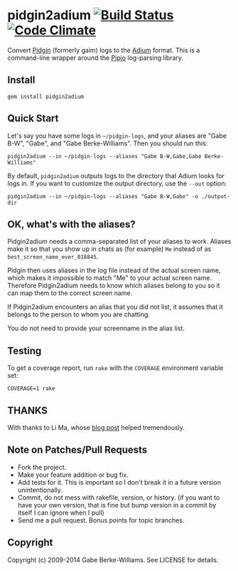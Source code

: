 # pidgin2adium [![Build Status](https://secure.travis-ci.org/gabebw/pidgin2adium.png)](http://travis-ci.org/gabebw/pidgin2adium) [![Code Climate](https://codeclimate.com/github/gabebw/pidgin2adium.png)](https://codeclimate.com/github/gabebw/pidgin2adium)

Convert [Pidgin](http://pidgin.im/) (formerly gaim) logs to the
[Adium](http://adium.im/) format. This is a command-line wrapper around the
[Pipio] log-parsing library.

[Pipio]: https://github.com/gabebw/pipio

## Install

    gem install pidgin2adium

## Quick Start

Let's say you have some logs in `~/pidgin-logs`, and your aliases are "Gabe
B-W", "Gabe", and "Gabe Berke-Williams". Then you should run this:

    pidgin2adium --in ~/pidgin-logs --aliases "Gabe B-W,Gabe,Gabe Berke-Williams"

By default, `pidgin2adium` outputs logs to the directory that Adium looks for
logs in. If you want to customize the output directory, use the `--out` option:

    pidgin2adium --in ~/pidgin-logs --aliases "Gabe B-W,Gabe" -o ./output-dir

## OK, what's with the aliases?

Pidgin2adium needs a comma-separated list of your aliases to work. Aliases make
it so that you show up in chats as (for example) `Me` instead of as
`best_screen_name_ever_018845`.

Pidgin then uses aliases in the log file instead of the actual screen name,
which makes it impossible to match "Me" to your actual screen name.  Therefore
Pidgin2adium needs to know which aliases belong to you so it can map them to the
correct screen name.

If Pidgin2adium encounters an alias that you did not list, it assumes that it
belongs to the person to whom you are chatting.

You do not need to provide your screenname in the alias list.

## Testing

To get a coverage report, run `rake` with the `COVERAGE` environment variable
set:

    COVERAGE=1 rake

## THANKS

With thanks to Li Ma, whose [blog post](http://li-ma.blogspot.com/2008/10/pidgin-log-file-to-adium-log-converter.html)
helped tremendously.

## Note on Patches/Pull Requests

* Fork the project.
* Make your feature addition or bug fix.
* Add tests for it. This is important so I don't break it in a
  future version unintentionally.
* Commit, do not mess with rakefile, version, or history.
  (if you want to have your own version, that is fine but bump version in a commit by itself I can ignore when I pull)
* Send me a pull request. Bonus points for topic branches.

## Copyright

Copyright (c) 2009-2014 Gabe Berke-Williams. See LICENSE for details.
